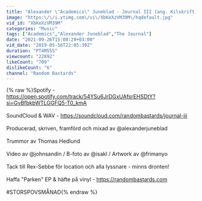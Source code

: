 ```yaml
---
title: "Alexander \"Academics\" Juneblad - Journal III (ang. Kilskrift)"
image: "https:\/\/i.ytimg.com\/vi\/XbKeXzVM39M\/hqdefault.jpg"
vid_id: "XbKeXzVM39M"
categories: "Music"
tags: ["Academics","Alexander Juneblad","The Journal"]
date: "2021-09-26T15:08:29+03:00"
vid_date: "2019-05-16T22:05:30Z"
duration: "PT4M55S"
viewcount: "22892"
likeCount: "709"
dislikeCount: "6"
channel: "Random Bastards"
---
```

{% raw %}Spotify - <a rel="nofollow" target="blank" href="https://open.spotify.com/track/54YSu6JrDGxUAfsrEHSDtY?si=GvBfbkbWTLGGFQ5-T0_kmA">https://open.spotify.com/track/54YSu6JrDGxUAfsrEHSDtY?si=GvBfbkbWTLGGFQ5-T0_kmA</a><br /><br />SoundCloud &amp; WAV - <a rel="nofollow" target="blank" href="https://soundcloud.com/randombastards/journal-iii">https://soundcloud.com/randombastards/journal-iii</a><br /><br />Producerad, skriven, framförd och mixad av @alexanderjuneblad<br /><br />Trummor av Thomas Hedlund<br /><br />Video av @johnsandin / B-foto av @isakl / Artwork av @frimanyo<br /><br />Tack till Rex-Sebbe för location och alla lyssnare - minns dronten!<br /><br />Haffa &quot;Parken&quot; EP &amp; häfte på vinyl - <a rel="nofollow" target="blank" href="https://randombastards.com">https://randombastards.com</a><br /><br />#STORSPOVSMÅNAD{% endraw %}
